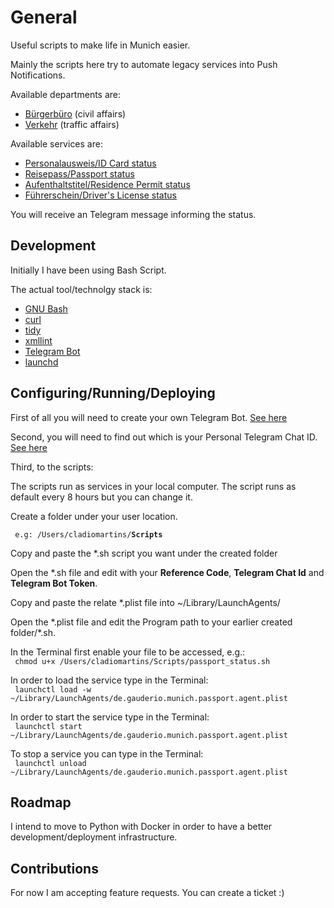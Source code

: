 # General

Useful scripts to make life in Munich easier.

Mainly the scripts here try to automate legacy services into Push Notifications.

Available departments are:
- [Bürgerbüro](https://www.muenchen.de/rathaus/Stadtverwaltung/Kreisverwaltungsreferat/Buergerbuero.html) (civil affairs)
- [Verkehr](https://www.muenchen.de/rathaus/Stadtverwaltung/Kreisverwaltungsreferat/Verkehr) (traffic affairs)

Available services are:

- [Personalausweis/ID Card status](https://www17.muenchen.de/Passverfolgung/)
- [Reisepass/Passport status](https://www17.muenchen.de/Passverfolgung/)
- [Aufenthaltstitel/Residence Permit status](https://www17.muenchen.de/EATWebSearch/)
- [Führerschein/Driver's License status](https://www17.muenchen.de/Fuehrerschein/)

You will receive an Telegram message informing the status.

## Development

Initially I have been using Bash Script.

The actual tool/technolgy stack is:

- [GNU Bash](https://www.gnu.org/software/bash/)
- [curl](https://curl.haxx.se/)
- [tidy](https://linux.die.net/man/1/tidy)
- [xmllint](http://xmlsoft.org/xmllint.html)
- [Telegram Bot](https://core.telegram.org/bots)
- [launchd](https://www.launchd.info/)

## Configuring/Running/Deploying

First of all you will need to create your own Telegram Bot. [See here](https://core.telegram.org/bots#6-botfather)

Second, you will need to find out which is your Personal Telegram Chat ID. [See here](https://pupli.net/2019/02/get-chat-id-from-telegram-bot/)

Third, to the scripts:

The scripts run as services in your local computer. The script runs as default every 8 hours but you can change it.

Create a folder under your user location.

<code> e.g: /Users/cladiomartins/**Scripts** </code>

Copy and paste the \*.sh script you want under the created folder

Open the \*.sh file and edit with your **Reference Code**, **Telegram Chat Id** and **Telegram Bot Token**.

Copy and paste the relate \*.plist file into ~/Library/LaunchAgents/

Open the \*.plist file and edit the Program path to your earlier created folder/\*.sh.

In the Terminal first enable your file to be accessed, e.g.:  
<code> chmod u+x /Users/cladiomartins/Scripts/passport_status.sh </code>

In order to load the service type in the Terminal:  
<code> launchctl load -w ~/Library/LaunchAgents/de.gauderio.munich.passport.agent.plist  </code> 

In order to start the service type in the Terminal:  
<code> launchctl start ~/Library/LaunchAgents/de.gauderio.munich.passport.agent.plist </code> 

To stop a service you can type in the Terminal:  
<code> launchctl unload ~/Library/LaunchAgents/de.gauderio.munich.passport.agent.plist </code> 

## Roadmap

I intend to move to Python with Docker in order to have a better development/deployment infrastructure.

## Contributions

For now I am accepting feature requests. You can create a ticket :)
